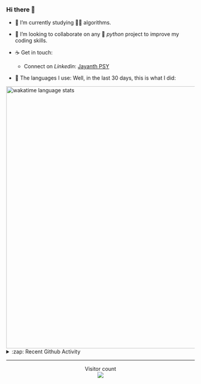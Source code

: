 ### Hi there 👋

- 🌱 I’m currently studying 🏇🏼  algorithms.

- 👯 I’m looking to collaborate on any :snake: *python* project to improve my coding skills.

- ☕ Get in touch:
  +  Connect on *Linkedin*: [Jayanth PSY](https://www.linkedin.com/in/jayanth-p-b3924812a/)

<!--- ⚡ Fun fact: *Python* is older than *C++* and *Java*. -->

- :memo: The languages I use: Well, in the last 30 days, this is what I did:

<img src="https://wakatime.com/share/@j_tesla/4d0b7d1e-6b31-4b03-accf-374d3ed5433f.png" alt="wakatime language stats" width="700"/>

<details>
  <summary>:zap: Recent Github Activity</summary>
  
<!--START_SECTION:activity-->
1. 🗣 Commented on [#6](https://github.com/j-tesla/space-shooter/issues/6) in [j-tesla/space-shooter](https://github.com/j-tesla/space-shooter)
2. 🎉 Merged PR [#9](https://github.com/j-tesla/online-judges/pull/9) in [j-tesla/online-judges](https://github.com/j-tesla/online-judges)
3. 🗣 Commented on [#32](https://github.com/j-tesla/space-shooter/issues/32) in [j-tesla/space-shooter](https://github.com/j-tesla/space-shooter)
4. 🗣 Commented on [#32](https://github.com/j-tesla/space-shooter/issues/32) in [j-tesla/space-shooter](https://github.com/j-tesla/space-shooter)
5. 🎉 Merged PR [#35](https://github.com/j-tesla/space-shooter/pull/35) in [j-tesla/space-shooter](https://github.com/j-tesla/space-shooter)
<!--END_SECTION:activity-->

</details>

-----

<p align="center"> 
  Visitor count<br>
  <img src="https://profile-counter.glitch.me/j-tesla/count.svg" />
</p>












<!--
**j-tesla/j-tesla** is a ✨ _special_ ✨ repository because its `README.md` (this file) appears on your GitHub profile.

Here are some ideas to get you started:

- 🔭 I’m currently working on ...
- 🌱 I’m currently learning ...
- 👯 I’m looking to collaborate on ...
- 🤔 I’m looking for help with ...
- 💬 Ask me about ...
- 📫 How to reach me: ...
- 😄 Pronouns: ...
- ⚡ Fun fact: ...
-->


